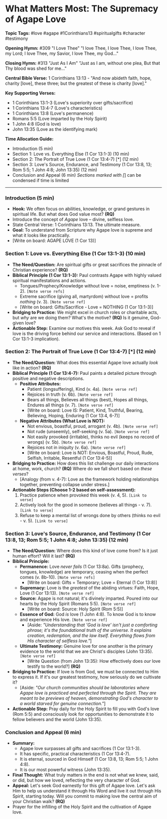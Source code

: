 # What Matters Most: The Supremacy of Agape Love

**Topic Tags:** #love #agape #1Corinthians13 #spiritualgifts #character #testimony

**Opening Hymn:** #309 "I Love Thee"
"I love Thee, I love Thee, I love Thee, my Lord; I love Thee, my Savior, I love Thee, my God..."

**Closing Hymn:** #313 "Just As I Am"
"Just as I am, without one plea, But that Thy blood was shed for me..."

**Central Bible Verse:** 1 Corinthians 13:13 - "And now abideth faith, hope, charity [love], these three; but the greatest of these is charity [love]."

**Key Supporting Verses:**
*   1 Corinthians 13:1-3 (Love's superiority over gifts/sacrifice)
*   1 Corinthians 13:4-7 (Love's characteristics)
*   1 Corinthians 13:8 (Love's permanence)
*   Romans 5:5 (Love imparted by the Holy Spirit)
*   1 John 4:8 (God is love)
*   John 13:35 (Love as the identifying mark)

**Time Allocation Guide:**
- Introduction (5 min)
- Section 1: Love vs. Everything Else (1 Cor 13:1-3) (10 min)
- Section 2: The Portrait of True Love (1 Cor 13:4-7) [*] (12 min)
- Section 3: Love's Source, Endurance, and Testimony (1 Cor 13:8, 13; Rom 5:5; 1 John 4:8; John 13:35) (12 min)
- Conclusion and Appeal (6 min)
*Sections marked with [*] can be condensed if time is limited

---

### Introduction (5 min)

-   **Hook:** We often focus on abilities, knowledge, or grand gestures in spiritual life. But what does God value most? **(RQ)**
-   Introduce the concept of *Agape* love – divine, selfless love.
-   State Central Verse: 1 Corinthians 13:13. The ultimate measure.
-   **Goal:** To understand from Scripture why Agape love is supreme and what it looks like practically.
-   [Write on board: AGAPE LOVE (1 Cor 13)]

### Section 1: Love vs. Everything Else (1 Cor 13:1-3) (10 min)

-   **The Need/Question:** Are spiritual gifts or great sacrifices the pinnacle of Christian experience? **(RQ)**
-   **Biblical Principle (1 Cor 13:1-3):** Paul contrasts Agape with highly valued spiritual manifestations and actions.
    -   Tongues/Prophecy/Knowledge without love = noise, emptiness (v. 1-2). `[Note verse refs]`
    -   Extreme sacrifice (giving all, martyrdom) without love = profits *nothing* (v. 3). `[Note verse ref]`
    -   [Write on board: Gifts/Sacrifice - Love = NOTHING (1 Cor 13:1-3)]
-   **Bridging to Practice:** We might excel in church roles or charitable acts, but *why* are we doing them? What's the motive? **(RQ)** Is it genuine, God-given love?
-   **Actionable Step:** Examine our motives this week. Ask God to reveal if love is the driving force behind our service and interactions. (Based on 1 Cor 13:1-3 implication).

### Section 2: The Portrait of True Love (1 Cor 13:4-7) [*] (12 min)

-   **The Need/Question:** What does this essential Agape love actually *look* like in action? **(RQ)**
-   **Biblical Principle (1 Cor 13:4-7):** Paul paints a detailed picture through positive and negative descriptions.
    -   **Positive Attributes:**
        -   Patient (longsuffering), Kind (v. 4a). `[Note verse ref]`
        -   Rejoices in truth (v. 6b). `[Note verse ref]`
        -   Bears all things, Believes all things (best), Hopes all things, Endures all things (v. 7). `[Note verse ref]`
        -   [Write on board: Love IS: Patient, Kind, Truthful, Bearing, Believing, Hoping, Enduring (1 Cor 13:4, 6-7)]
    -   **Negative Attributes (What Love is NOT):**
        -   Not envious, boastful, proud, arrogant (v. 4b). `[Note verse ref]`
        -   Not rude (unseemly), self-seeking (v. 5a). `[Note verse ref]`
        -   Not easily provoked (irritable), thinks no evil (keeps no record of wrongs) (v. 5b). `[Note verse ref]`
        -   Rejoices not in iniquity (v. 6a). `[Note verse ref]`
        -   [Write on board: Love is NOT: Envious, Boastful, Proud, Rude, Selfish, Irritable, Resentful (1 Cor 13:4-5)]
-   **Bridging to Practice:** How does this list challenge our daily interactions at home, work, church? **(RQ)** Where do we fall short based on *these verses*?
    -   [Analogy (from v. 4-7): Love as the framework holding relationships together, preventing collapse under stress.]
-   **Actionable Steps (Choose 1-2 based on self-assessment):**
    1.  Practice patience when provoked this week (v. 4, 5). `[Link to verse]`
    2.  Actively look for the good in someone (believes all things - v. 7). `[Link to verse]`
    3.  Refuse to keep a mental list of wrongs done by others (thinks no evil - v. 5). `[Link to verse]`

### Section 3: Love's Source, Endurance, and Testimony (1 Cor 13:8, 13; Rom 5:5; 1 John 4:8; John 13:35) (12 min)

-   **The Need/Question:** Where does this kind of love come from? Is it just human effort? Will it last? **(RQ)**
-   **Biblical Principle:**
    -   **Permanence:** Love *never fails* (1 Cor 13:8a). Gifts (prophecy, tongues, knowledge) are temporary, ceasing when the perfect comes (v. 8b-10). `[Note verse refs]`
        -   [Write on board: Gifts = Temporary; Love = Eternal (1 Cor 13:8)]
    -   **Supremacy:** Love is the *greatest* of the abiding virtues: Faith, Hope, Love (1 Cor 13:13). `[Note verse ref]`
    -   **Source:** Agape is not natural; it's divinely imparted. Poured into our hearts by the Holy Spirit (Romans 5:5). `[Note verse ref]`
        -   [Write on board: Source: Holy Spirit (Rom 5:5)]
    -   **Essence of God:** God *is* love (1 John 4:8). To know God is to know and experience His love. `[Note verse ref]`
        -   [Aside: *"Understanding that 'God is love' isn't just a comforting phrase; it's the foundational truth of the universe. It explains creation, redemption, and the law itself. Everything flows from His character of selfless love."*]
    -   **Ultimate Testimony:** Genuine love for one another is the primary evidence to the world that we are Christ's disciples (John 13:35). `[Note verse ref]`
        -   [Write Question (from John 13:35): How effectively does *our* love testify to the world?] **(RQ)**
-   **Bridging to Practice:** If love is from God, we must be connected to Him to express it. If it's our greatest testimony, how seriously do we cultivate it?
    -   [Aside: *"Our church communities should be laboratories where Agape love is practiced and perfected through the Spirit. They are meant to be previews of heaven, demonstrating God's character to a world starved for genuine connection."*]
-   **Actionable Step:** Pray daily for the Holy Spirit to fill you with God's love (Rom 5:5) and consciously look for opportunities to demonstrate it to fellow believers and the world (John 13:35).

### Conclusion and Appeal (6 min)

-   **Summary:**
    -   Agape love surpasses all gifts and sacrifices (1 Cor 13:1-3).
    -   It has specific, practical characteristics (1 Cor 13:4-7).
    -   It is eternal, sourced in God Himself (1 Cor 13:8, 13; Rom 5:5; 1 John 4:8).
    -   It is our most powerful witness (John 13:35).
-   **Final Thought:** What truly matters in the end is not what we knew, said, or did, but how we loved, reflecting the very character of God.
-   **Appeal:** Let's seek God earnestly for this gift of Agape love. Let's ask Him to help us understand it through His Word and live it out through His Spirit, starting today. Will you commit to making love the central aim of your Christian walk? **(RQ)**
-   Prayer for the infilling of the Holy Spirit and the cultivation of Agape love.